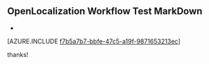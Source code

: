 ## OpenLocalization Workflow Test MarkDown
* 

[AZURE.INCLUDE [f7b5a7b7-bbfe-47c5-a19f-9871653213ec](calleeMd1.md)]

 
thanks!